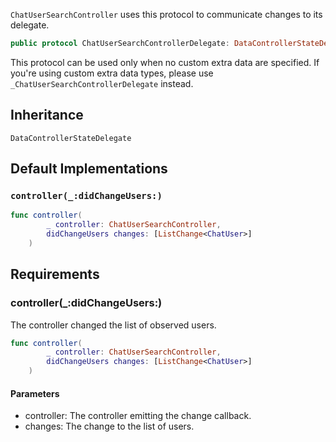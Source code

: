 
`ChatUserSearchController` uses this protocol to communicate changes to its delegate.

``` swift
public protocol ChatUserSearchControllerDelegate: DataControllerStateDelegate 
```

This protocol can be used only when no custom extra data are specified. If you're using custom extra data types,
please use `_ChatUserSearchControllerDelegate` instead.

## Inheritance

`DataControllerStateDelegate`

## Default Implementations

### `controller(_:didChangeUsers:)`

``` swift
func controller(
        _ controller: ChatUserSearchController,
        didChangeUsers changes: [ListChange<ChatUser>]
    ) 
```

## Requirements

### controller(\_:​didChangeUsers:​)

The controller changed the list of observed users.

``` swift
func controller(
        _ controller: ChatUserSearchController,
        didChangeUsers changes: [ListChange<ChatUser>]
    )
```

#### Parameters

  - controller: The controller emitting the change callback.
  - changes: The change to the list of users.
